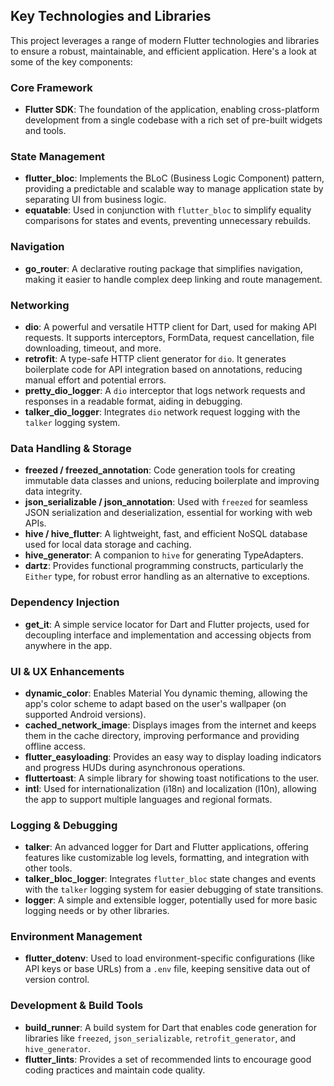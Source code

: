 ## Key Technologies and Libraries

This project leverages a range of modern Flutter technologies and libraries to ensure a robust, maintainable, and efficient application. Here's a look at some of the key components:

### Core Framework
*   **Flutter SDK**: The foundation of the application, enabling cross-platform development from a single codebase with a rich set of pre-built widgets and tools.

### State Management
*   **flutter_bloc**: Implements the BLoC (Business Logic Component) pattern, providing a predictable and scalable way to manage application state by separating UI from business logic.
*   **equatable**: Used in conjunction with `flutter_bloc` to simplify equality comparisons for states and events, preventing unnecessary rebuilds.

### Navigation
*   **go_router**: A declarative routing package that simplifies navigation, making it easier to handle complex deep linking and route management.

### Networking
*   **dio**: A powerful and versatile HTTP client for Dart, used for making API requests. It supports interceptors, FormData, request cancellation, file downloading, timeout, and more.
*   **retrofit**: A type-safe HTTP client generator for `dio`. It generates boilerplate code for API integration based on annotations, reducing manual effort and potential errors.
*   **pretty_dio_logger**: A `dio` interceptor that logs network requests and responses in a readable format, aiding in debugging.
*   **talker_dio_logger**: Integrates `dio` network request logging with the `talker` logging system.

### Data Handling & Storage
*   **freezed / freezed_annotation**: Code generation tools for creating immutable data classes and unions, reducing boilerplate and improving data integrity.
*   **json_serializable / json_annotation**: Used with `freezed` for seamless JSON serialization and deserialization, essential for working with web APIs.
*   **hive / hive_flutter**: A lightweight, fast, and efficient NoSQL database used for local data storage and caching.
*   **hive_generator**: A companion to `hive` for generating TypeAdapters.
*   **dartz**: Provides functional programming constructs, particularly the `Either` type, for robust error handling as an alternative to exceptions.

### Dependency Injection
*   **get_it**: A simple service locator for Dart and Flutter projects, used for decoupling interface and implementation and accessing objects from anywhere in the app.

### UI & UX Enhancements
*   **dynamic_color**: Enables Material You dynamic theming, allowing the app's color scheme to adapt based on the user's wallpaper (on supported Android versions).
*   **cached_network_image**: Displays images from the internet and keeps them in the cache directory, improving performance and providing offline access.
*   **flutter_easyloading**: Provides an easy way to display loading indicators and progress HUDs during asynchronous operations.
*   **fluttertoast**: A simple library for showing toast notifications to the user.
*   **intl**: Used for internationalization (i18n) and localization (l10n), allowing the app to support multiple languages and regional formats.

### Logging & Debugging
*   **talker**: An advanced logger for Dart and Flutter applications, offering features like customizable log levels, formatting, and integration with other tools.
*   **talker_bloc_logger**: Integrates `flutter_bloc` state changes and events with the `talker` logging system for easier debugging of state transitions.
*   **logger**: A simple and extensible logger, potentially used for more basic logging needs or by other libraries.

### Environment Management
*   **flutter_dotenv**: Used to load environment-specific configurations (like API keys or base URLs) from a `.env` file, keeping sensitive data out of version control.

### Development & Build Tools
*   **build_runner**: A build system for Dart that enables code generation for libraries like `freezed`, `json_serializable`, `retrofit_generator`, and `hive_generator`.
*   **flutter_lints**: Provides a set of recommended lints to encourage good coding practices and maintain code quality.
